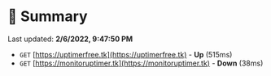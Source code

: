 # 📖 Summary
Last updated: **2/6/2022, 9:47:50 PM**

- `GET` [https://uptimerfree.tk](https://uptimerfree.tk) - **Up** (515ms)
- `GET` [https://monitoruptimer.tk](https://monitoruptimer.tk) - **Down** (38ms)
